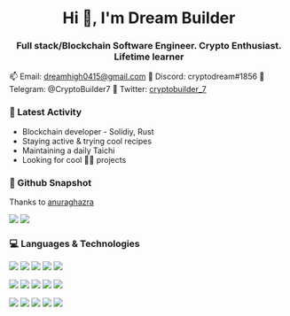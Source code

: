 <h1 align="center">Hi 👋, I'm Dream Builder</h1>
<h3 align="center">Full stack/Blockchain Software Engineer. Crypto Enthusiast. Lifetime learner</h3>

📫 Email: [dreamhigh0415@gmail.com](mailto:dreamhigh0415@gmail.com)
🎄 Discord: cryptodream#1856
🎁 Telegram: @CryptoBuilder7
🎄 Twitter: [cryptobuilder_7](https://twitter.com/cryptobuilder_7)
<br>

### 🔨 Latest Activity

- Blockchain developer - Solidiy, Rust
- Staying active & trying cool recipes
- Maintaining a daily Taichi
- Looking for cool 👨‍💻 projects

### 📸 Github Snapshot

Thanks to [anuraghazra](https://github.com/anuraghazra/github-readme-stats)

<img src="https://github-readme-stats.vercel.app/api?username=smartcoder-7" />
<img src="https://github-readme-stats.vercel.app/api/top-langs/?username=smartcoder-7&hide=html" />


### 💻 Languages & Technologies

<p>
<img src="https://img.shields.io/badge/javascript%20-%23323330.svg?&style=for-the-badge&logo=javascript&logoColor=%23F7DF1E"/>
<img src="https://img.shields.io/badge/typescript%20-%2314354C.svg?&style=for-the-badge&logo=typescript&logoColor=white"/>
<img src="https://img.shields.io/badge/solidity-%23ED8B00.svg?&style=for-the-badge&logo=solidity&logoColor=white"/>
<img src="https://img.shields.io/badge/python-%23FA7343.svg?&style=for-the-badge&logo=python&logoColor=white"/>
<img src="https://img.shields.io/badge/rust-%230095D5.svg?&style=for-the-badge&logo=rust&logoColor=white"/>
</p>

<p>
<img src="https://img.shields.io/badge/react%20-%2320232a.svg?&style=for-the-badge&logo=react&logoColor=%2361DAFB"/>
<img src="https://img.shields.io/badge/vuejs%20-%2335495e.svg?&style=for-the-badge&logo=vue.js&logoColor=%234FC08D"/>
<img src="https://img.shields.io/badge/angular%20-%23563D7C.svg?&style=for-the-badge&logo=angular&logoColor=white"/>
<img src="https://img.shields.io/badge/next.js%20-%23000.svg?&style=for-the-badge&logo=next.js&logoColor=white"/>
<img src="https://img.shields.io/badge/gatsby.js%20-%23000.svg?&style=for-the-badge&logo=gatsby&logoColor=%23F7DF1E"/>
</p>

<p>
<img src="https://img.shields.io/badge/AWS%20-%23FF9900.svg?&style=for-the-badge&logo=amazon-aws&logoColor=white"/> 
<img src="https://img.shields.io/badge/truffle%20-%234285F4.svg?&style=for-the-badge&logo=truffle&logoColor=white"/> 
<img src="https://img.shields.io/badge/ethereum%20-%23430098.svg?&style=for-the-badge&logo=ethereum&logoColor=white"/>
<img src="https://img.shields.io/badge/terraform%20-%23000.svg?&style=for-the-badge&logo=terraform&logoColor=white"/>
<img src="https://img.shields.io/badge/binance-%23ED8B00.svg?&style=for-the-badge&logo=binance&logoColor=white"/>
</p>
